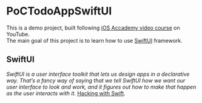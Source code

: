 # PoCTodoAppSwiftUI
This is a demo project, built following [iOS Accademy video course](https://www.youtube.com/watch?v=t_mypMqSXNw) on YouTube. <br>
The main goal of this project is to learn how to use [SwiftUI](https://developer.apple.com/xcode/swiftui/) framework.

## SwiftUI
_SwiftUI is a user interface toolkit that lets us design apps in a declarative way. That’s a fancy way of saying that we tell SwiftUI how we want our user interface to look and work, and it figures out how to make that happen as the user interacts with it._ [Hacking with Swift](https://www.hackingwithswift.com/quick-start/swiftui/what-is-swiftui).

